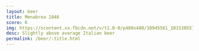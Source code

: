 ```yaml
---
layout: beer
title: Menabrea 1846
score: 6
img: https://scontent.xx.fbcdn.net/v/t1.0-0/p480x480/10945561_10153055791438745_6706555972975228314_n.jpg?oh=8db218a0e4f3f6bfe1e07d555452116e&oe=588C39B3
desc: Slightly above average Italian beer
permalink: /beer/:title.html
---
```


